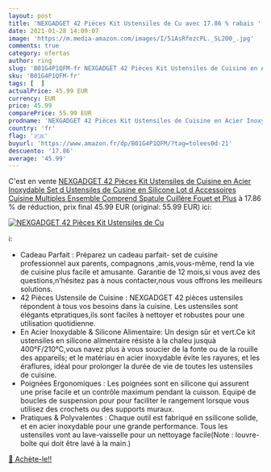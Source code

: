 ```yaml
---
layout: post
title: 'NEXGADGET 42 Pièces Kit Ustensiles de Cu avec 17.86 % rabais '
date: 2021-01-28 14:09:07
image: 'https://m.media-amazon.com/images/I/51AsRfezcPL._SL200_.jpg'
comments: true
category: ofertas
author: ring
slug: 'B01G4P1QFM-fr NEXGADGET 42 Pièces Kit Ustensiles de Cuisine en Acier...'
sku: 'B01G4P1QFM-fr'
tags: [  ]
actualPrice: 45.99 EUR
currency: EUR
price: 45.99
comparePrice: 55.99 EUR
prodname: 'NEXGADGET 42 Pièces Kit Ustensiles de Cuisine en Acier Inoxydable  Set d Ustensiles de Cusine en Silicone  Lot d Accessoires Cuisine  Multiples Ensemble Comprend Spatule  Cuillère  Fouet et Plus'
country: 'fr'
flag: '🇫🇷'
buyurl: 'https://www.amazon.fr/dp/B01G4P1QFM/?tag=tolees0d-21'
descuento: '17.86'
average: '45.99'
---
```


C'est en vente [NEXGADGET 42 Pièces Kit Ustensiles de Cuisine en Acier Inoxydable  Set d Ustensiles de Cusine en Silicone  Lot d Accessoires Cuisine  Multiples Ensemble Comprend Spatule  Cuillère  Fouet et Plus](https://www.amazon.fr/dp/B01G4P1QFM/?tag=tolees0d-21)  à  17.86 % de réduction, prix final  45.99 EUR (original: 55.99 EUR) ici:

[![NEXGADGET 42 Pièces Kit Ustensiles de Cu](https://m.media-amazon.com/images/I/51AsRfezcPL._SL200_.jpg)](https://www.amazon.fr/dp/B01G4P1QFM/?tag=tolees0d-21)

ℹ️:

- Cadeau Parfait : Préparez un cadeau parfait- set de cuisine professionnel aux parents, compagnons ,amis,vous-même, rend la vie de cuisine plus facile et amusante. Garantie de 12 mois,si vous avez des questions,n’hésitez pas à nous contacter,nous vous offrons les meilleurs solutions.
- 42 Pièces Ustensile de Cuisine : NEXGADGET 42 pièces ustensiles répondent à tous vos besoins dans la cuisine. Les ustensiles sont élégants etpratiques,ils sont faciles à nettoyer et robustes pour une utilisation quotidienne.
- En Acier Inoxydable & Silicone Alimentaire: Un design sûr et vert.Ce kit ustensiles en silicone alimentaire résiste à la chaleu jusquà 400°F/210°C,vous navez plus à vous soucier de la fonte ou de la rouille des appareils; et le matériau en acier inoxydable évite les rayures, et les éraflures, idéal pour prolonger la durée de vie de toutes les ustensiles de cuisine.
- Poignées Ergonomiques : Les poignées sont en silicone qui assurent une prise facile et un contrôle maximum pendant la cuisson. Equipé de boucles de suspension pour pour faciliter le rangement lorsque vous utilisez des crochets ou des supports muraux.
- Pratiques & Polyvalentes : Chaque outil est fabriqué en ssilicone solide, et en acier inoxydable pour une grande performance. Tous les ustensiles vont au lave-vaisselle pour un nettoyage facile(Note : louvre-boîte qui doit être lavé à la main.)

[🛒 Achète-le!!](https://www.amazon.fr/dp/B01G4P1QFM/?tag=tolees0d-21)
